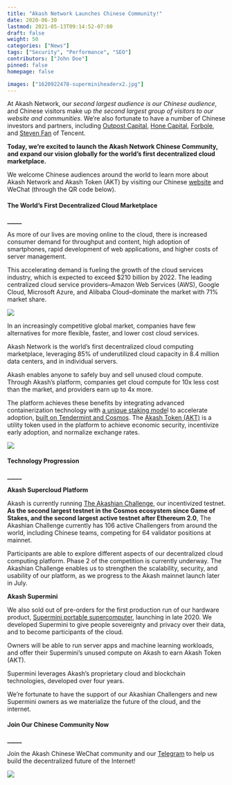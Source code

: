 ```yaml
---
title: "Akash Network Launches Chinese Community!"
date: 2020-06-30
lastmod: 2021-05-13T09:14:52-07:00
draft: false
weight: 50
categories: ["News"]
tags: ["Security", "Performance", "SEO"]
contributors: ["John Doe"]
pinned: false
homepage: false

images: ["1620922478-superminiheaderx2.jpg"]
---
```

At Akash Network, our _second largest audience is our Chinese audience_, and Chinese visitors make up _the second largest group of visitors to our website and communities_. We’re also fortunate to have a number of Chinese investors and partners, including [Outpost Capital](https://outpostvc.com/), [Hone Capital](http://honecap.com/), [Forbole](https://www.forbole.com/), and [Steven Fan](https://www.linkedin.com/in/stevenweifan/) of Tencent.

**Today, we’re excited to launch the Akash Network Chinese Community, and expand our vision globally for the world’s first decentralized cloud marketplace.**

We welcome Chinese audiences around the world to learn more about Akash Network and Akash Token (AKT) by visiting our Chinese [website](https://akash.network/about/?lang=zh-hans) and WeChat (through the QR code below).

#### **The World’s First Decentralized Cloud Marketplace**  
**\_\_\_\_\_**

As more of our lives are moving online to the cloud, there is increased consumer demand for throughput and content, high adoption of smartphones, rapid development of web applications, and higher costs of server management.

This accelerating demand is fueling the growth of the cloud services industry, which is expected to exceed $210 billion by 2022. The leading centralized cloud service providers–Amazon Web Services (AWS), Google Cloud, Microsoft Azure, and Alibaba Cloud–dominate the market with 71% market share.

![](https://www.datocms-assets.com/45776/1620922423-screen-shot-2020-06-29-at-2-06-35-pm-1024x525.png)

In an increasingly competitive global market, companies have few alternatives for more flexible, faster, and lower cost cloud services.

Akash Network is the world’s first decentralized cloud computing marketplace, leveraging 85% of underutilized cloud capacity in 8.4 million data centers, and in individual servers. 

Akash enables anyone to safely buy and sell unused cloud compute. Through Akash’s platform, companies get cloud compute for 10x less cost than the market, and providers earn up to 4x more.   
  
The platform achieves these benefits by integrating advanced containerization technology with [a unique staking mode](https://akash.network/blog/an-evolution-of-akash-network-token-economics/)l to accelerate adoption, [built on Tendermint and Cosmos](https://akash.network/blog/decentralized-serverless-computing-coming-to-cosmos/). The [Akash Token (AKT)](https://akash.network/blog/the-economics-of-akash-network-and-token/) is a utility token used in the platform to achieve economic security, incentivize early adoption, and normalize exchange rates.

![](https://www.datocms-assets.com/45776/1620922443-superminiheaderx2-1024x1024.jpg)

#### **Technology Progression**  
**\_\_\_\_\_**

**Akash Supercloud Platform**

Akash is currently running [The Akashian Challenge](https://akash.network/challenge/), our incentivized testnet. **As the second largest testnet in the Cosmos ecosystem since Game of Stakes, and the second largest active testnet after Ethereum 2.0**, The Akashian Challenge currently has 106 active Challengers from around the world, including Chinese teams, competing for 64 validator positions at mainnet.

Participants are able to explore different aspects of our decentralized cloud computing platform. Phase 2 of the competition is currently underway. The Akashian Challenge enables us to strengthen the scalability, security, and usability of our platform, as we progress to the Akash mainnet launch later in July. 

**Akash Supermini**

We also sold out of pre-orders for the first production run of our hardware product, [Supermini portable supercomputer](https://akash.network/supermini/), launching in late 2020. We developed Supermini to give people sovereignty and privacy over their data, and to become participants of the cloud. 

Owners will be able to run server apps and machine learning workloads, and offer their Supermini’s unused compute on Akash to earn Akash Token (AKT). 

Supermini leverages Akash’s proprietary cloud and blockchain technologies, developed over four years.

We’re fortunate to have the support of our Akashian Challengers and new Supermini owners as we materialize the future of the cloud, and the internet.

#### **Join Our Chinese Community Now**  
**\_\_\_\_\_**

Join the Akash Chinese WeChat community and our [Telegram](https://t.me/AkashNW) to help us build the decentralized future of the Internet!

![](https://www.datocms-assets.com/45776/1620922460-image-13.png)